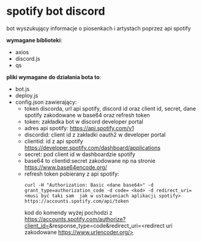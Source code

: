 # spotify bot discord
 bot wyszukujący informacje o piosenkach i artystach poprzez api spotify

**wymagane biblioteki**:
- axios
- discord.js
- qs

**pliki wymagane do działania bota to**:
- bot.js
- deploy.js
- config.json zawierający:
  - token discorda, url api spotify, discord id oraz client id, secret, dane spotify zakodowane w base64 oraz refresh token
  - token: zakładka bot w discord developer portal
  - adres api spotify: https://api.spotify.com/v1
  - discordid: client id z zakładki oauth2 w developer portal
  - clientid: id z api spotify https://developer.spotify.com/dashboard/applications
  - secret: pod client id w dashboardzie spotify
  - base64 to clientid:secret zakodowane np na stronie https://www.base64encode.org/
  - refresh token pobierany z api spotify:
    ```
    curl -H "Authorization: Basic <dane base64>" -d grant_type=authorization_code -d code= <kod> -d redirect_uri=<musi być taki sam  jak w ustawieniach aplikacji spotify>             https://accounts.spotify.com/api/token
    ```
    kod do komendy wyżej pochodzi z https://accounts.spotify.com/authorize?client_id=<clientid>&response_type=code&redirect_uri=<redirect uri zakodowane             https://www.urlencoder.org/>
    
